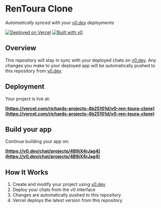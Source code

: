 # RenToura Clone

*Automatically synced with your [v0.dev](https://v0.dev) deployments*

[![Deployed on Vercel](https://img.shields.io/badge/Deployed%20on-Vercel-black?style=for-the-badge&logo=vercel)](https://vercel.com/richards-projects-4b25101d/v0-ren-toura-clone)
[![Built with v0](https://img.shields.io/badge/Built%20with-v0.dev-black?style=for-the-badge)](https://v0.dev/chat/projects/4B9jX4rJag4)

## Overview

This repository will stay in sync with your deployed chats on [v0.dev](https://v0.dev).
Any changes you make to your deployed app will be automatically pushed to this repository from [v0.dev](https://v0.dev).

## Deployment

Your project is live at:

**[https://vercel.com/richards-projects-4b25101d/v0-ren-toura-clone](https://vercel.com/richards-projects-4b25101d/v0-ren-toura-clone)**

## Build your app

Continue building your app on:

**[https://v0.dev/chat/projects/4B9jX4rJag4](https://v0.dev/chat/projects/4B9jX4rJag4)**

## How It Works

1. Create and modify your project using [v0.dev](https://v0.dev)
2. Deploy your chats from the v0 interface
3. Changes are automatically pushed to this repository
4. Vercel deploys the latest version from this repository